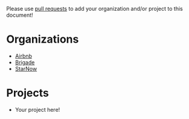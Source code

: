 Please use [pull requests](https://github.com/brigade/react-waypoint/pull/new/master) to add your organization and/or project to this document!

# Organizations

- [Airbnb](https://github.com/airbnb)
- [Brigade](https://github.com/brigade)
- [StarNow](https://github.com/starnow)

# Projects

- Your project here!
